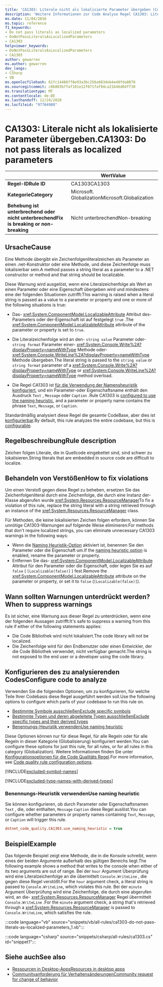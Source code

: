 ```yaml
---
title: 'CA1303: Literale nicht als lokalisierte Parameter übergeben (Code Analyse)'
description: 'Weitere Informationen zur Code Analyse Regel CA1303: Literale nicht als lokalisierte Parameter übergeben'
ms.date: 11/04/2016
ms.topic: reference
f1_keywords:
- Do not pass literals as localized parameters
- DoNotPassLiteralsAsLocalizedParameters
- CA1303
helpviewer_keywords:
- DoNotPassLiteralsAsLocalizedParameters
- CA1303
author: gewarren
ms.author: gewarren
dev_langs:
- CSharp
- VB
ms.openlocfilehash: 61fc14486ff8e93a3bc256a983deb4e40fda8078
ms.sourcegitcommit: c0b803bffaf101e12f071faf94ca21b46d04ff30
ms.translationtype: MT
ms.contentlocale: de-DE
ms.lasthandoff: 12/24/2020
ms.locfileid: "97764980"
---
```

# <a name="ca1303-do-not-pass-literals-as-localized-parameters"></a><span data-ttu-id="44f7c-103">CA1303: Literale nicht als lokalisierte Parameter übergeben.</span><span class="sxs-lookup"><span data-stu-id="44f7c-103">CA1303: Do not pass literals as localized parameters</span></span>

| | <span data-ttu-id="44f7c-104">Wert</span><span class="sxs-lookup"><span data-stu-id="44f7c-104">Value</span></span> |
|-|-|
| <span data-ttu-id="44f7c-105">**Regel-ID**</span><span class="sxs-lookup"><span data-stu-id="44f7c-105">**Rule ID**</span></span> |<span data-ttu-id="44f7c-106">CA1303</span><span class="sxs-lookup"><span data-stu-id="44f7c-106">CA1303</span></span>|
| <span data-ttu-id="44f7c-107">**Kategorie**</span><span class="sxs-lookup"><span data-stu-id="44f7c-107">**Category**</span></span> |<span data-ttu-id="44f7c-108">Microsoft. Globalization</span><span class="sxs-lookup"><span data-stu-id="44f7c-108">Microsoft.Globalization</span></span>|
| <span data-ttu-id="44f7c-109">**Behebung ist unterbrechend oder nicht unterbrechend**</span><span class="sxs-lookup"><span data-stu-id="44f7c-109">**Fix is breaking or non-breaking**</span></span> |<span data-ttu-id="44f7c-110">Nicht unterbrechend</span><span class="sxs-lookup"><span data-stu-id="44f7c-110">Non-breaking</span></span>|

## <a name="cause"></a><span data-ttu-id="44f7c-111">Ursache</span><span class="sxs-lookup"><span data-stu-id="44f7c-111">Cause</span></span>

<span data-ttu-id="44f7c-112">Eine Methode übergibt ein Zeichenfolgenliteralzeichen als Parameter an einen .net-Konstruktor oder eine Methode, und diese Zeichenfolge muss lokalisierbar sein.</span><span class="sxs-lookup"><span data-stu-id="44f7c-112">A method passes a string literal as a parameter to a .NET constructor or method and that string should be localizable.</span></span>

<span data-ttu-id="44f7c-113">Diese Warnung wird ausgelöst, wenn eine Literalzeichenfolge als Wert an einen Parameter oder eine Eigenschaft übergeben wird und mindestens eine der folgenden Situationen zutrifft:</span><span class="sxs-lookup"><span data-stu-id="44f7c-113">This warning is raised when a literal string is passed as a value to a parameter or property and one or more of the following situations is true:</span></span>

- <span data-ttu-id="44f7c-114">Das- <xref:System.ComponentModel.LocalizableAttribute> Attribut des-Parameters oder der-Eigenschaft ist auf festgelegt `true` .</span><span class="sxs-lookup"><span data-stu-id="44f7c-114">The <xref:System.ComponentModel.LocalizableAttribute> attribute of the parameter or property is set to `true`.</span></span>

- <span data-ttu-id="44f7c-115">Die Literalzeichenfolge wird an den- `string value` Parameter oder- `string format` Parameter einer- <xref:System.Console.Write%2A?displayProperty=nameWithType> Methode oder- <xref:System.Console.WriteLine%2A?displayProperty=nameWithType> Methode übergeben.</span><span class="sxs-lookup"><span data-stu-id="44f7c-115">The literal string is passed to the `string value` or `string format` parameter of a <xref:System.Console.Write%2A?displayProperty=nameWithType> or <xref:System.Console.WriteLine%2A?displayProperty=nameWithType> method overload.</span></span>

- <span data-ttu-id="44f7c-116">Die Regel CA1303 ist [für die Verwendung der Namensheuristik konfiguriert](#use-naming-heuristic), und ein Parameter-oder Eigenschaftsname enthält den Ausdruck `Text` , `Message` oder `Caption` .</span><span class="sxs-lookup"><span data-stu-id="44f7c-116">Rule CA1303 is [configured to use the naming heuristic](#use-naming-heuristic), and a parameter or property name contains the phrase `Text`, `Message`, or `Caption`.</span></span>

<span data-ttu-id="44f7c-117">Standardmäßig analysiert diese Regel die gesamte CodeBase, aber dies ist [konfigurierbar](#configure-code-to-analyze).</span><span class="sxs-lookup"><span data-stu-id="44f7c-117">By default, this rule analyzes the entire codebase, but this is [configurable](#configure-code-to-analyze).</span></span>

## <a name="rule-description"></a><span data-ttu-id="44f7c-118">Regelbeschreibung</span><span class="sxs-lookup"><span data-stu-id="44f7c-118">Rule description</span></span>

<span data-ttu-id="44f7c-119">Zeichen folgen Literale, die in Quellcode eingebettet sind, sind schwer zu lokalisieren.</span><span class="sxs-lookup"><span data-stu-id="44f7c-119">String literals that are embedded in source code are difficult to localize.</span></span>

## <a name="how-to-fix-violations"></a><span data-ttu-id="44f7c-120">Behandeln von Verstößen</span><span class="sxs-lookup"><span data-stu-id="44f7c-120">How to fix violations</span></span>

<span data-ttu-id="44f7c-121">Um einen Verstoß gegen diese Regel zu beheben, ersetzen Sie das Zeichenfolgenliteral durch eine Zeichenfolge, die durch eine Instanz der-Klasse abgerufen wurde <xref:System.Resources.ResourceManager></span><span class="sxs-lookup"><span data-stu-id="44f7c-121">To fix a violation of this rule, replace the string literal with a string retrieved through an instance of the <xref:System.Resources.ResourceManager> class.</span></span>

<span data-ttu-id="44f7c-122">Für Methoden, die keine lokalisierten Zeichen folgen erfordern, können Sie unnötige CA1303-Warnungen auf folgende Weise eliminieren:</span><span class="sxs-lookup"><span data-stu-id="44f7c-122">For methods that don't require localized strings, you can eliminate unnecessary CA1303 warnings in the following ways:</span></span>

- <span data-ttu-id="44f7c-123">Wenn die [Naming Heuristik-Option](#use-naming-heuristic) aktiviert ist, benennen Sie den Parameter oder die Eigenschaft um.</span><span class="sxs-lookup"><span data-stu-id="44f7c-123">If the [naming heuristic option](#use-naming-heuristic) is enabled, rename the parameter or property.</span></span>
- <span data-ttu-id="44f7c-124">Entfernen Sie das- <xref:System.ComponentModel.LocalizableAttribute> Attribut für den Parameter oder die Eigenschaft, oder legen Sie es auf `false` ( `[Localizable(false)]` ) fest.</span><span class="sxs-lookup"><span data-stu-id="44f7c-124">Remove the <xref:System.ComponentModel.LocalizableAttribute> attribute on the parameter or property, or set it to `false` (`[Localizable(false)]`).</span></span>

## <a name="when-to-suppress-warnings"></a><span data-ttu-id="44f7c-125">Wann sollten Warnungen unterdrückt werden?</span><span class="sxs-lookup"><span data-stu-id="44f7c-125">When to suppress warnings</span></span>

<span data-ttu-id="44f7c-126">Es ist sicher, eine Warnung aus dieser Regel zu unterdrücken, wenn eine der folgenden Aussagen zutrifft:</span><span class="sxs-lookup"><span data-stu-id="44f7c-126">It's safe to suppress a warning from this rule if either of the following statements applies:</span></span>

- <span data-ttu-id="44f7c-127">Die Code Bibliothek wird nicht lokalisiert.</span><span class="sxs-lookup"><span data-stu-id="44f7c-127">The code library will not be localized.</span></span>
- <span data-ttu-id="44f7c-128">Die Zeichenfolge wird für den Endbenutzer oder einen Entwickler, der die Code Bibliothek verwendet, nicht verfügbar gemacht.</span><span class="sxs-lookup"><span data-stu-id="44f7c-128">The string is not exposed to the end user or a developer using the code library.</span></span>

## <a name="configure-code-to-analyze"></a><span data-ttu-id="44f7c-129">Konfigurieren des zu analysierenden Codes</span><span class="sxs-lookup"><span data-stu-id="44f7c-129">Configure code to analyze</span></span>

<span data-ttu-id="44f7c-130">Verwenden Sie die folgenden Optionen, um zu konfigurieren, für welche Teile Ihrer Codebasis diese Regel ausgeführt werden soll.</span><span class="sxs-lookup"><span data-stu-id="44f7c-130">Use the following options to configure which parts of your codebase to run this rule on.</span></span>

- [<span data-ttu-id="44f7c-131">Bestimmte Symbole ausschließen</span><span class="sxs-lookup"><span data-stu-id="44f7c-131">Exclude specific symbols</span></span>](#exclude-specific-symbols)
- [<span data-ttu-id="44f7c-132">Bestimmte Typen und deren abgeleitete Typen ausschließen</span><span class="sxs-lookup"><span data-stu-id="44f7c-132">Exclude specific types and their derived types</span></span>](#exclude-specific-types-and-their-derived-types)
- [<span data-ttu-id="44f7c-133">Benennungs-Heuristik verwenden</span><span class="sxs-lookup"><span data-stu-id="44f7c-133">Use naming heuristic</span></span>](#use-naming-heuristic)

<span data-ttu-id="44f7c-134">Diese Optionen können nur für diese Regel, für alle Regeln oder für alle Regeln in dieser Kategorie (Globalisierung) konfiguriert werden.</span><span class="sxs-lookup"><span data-stu-id="44f7c-134">You can configure these options for just this rule, for all rules, or for all rules in this category (Globalization).</span></span> <span data-ttu-id="44f7c-135">Weitere Informationen finden Sie unter [Konfigurationsoptionen für die Code Qualitäts Regel](../code-quality-rule-options.md).</span><span class="sxs-lookup"><span data-stu-id="44f7c-135">For more information, see [Code quality rule configuration options](../code-quality-rule-options.md).</span></span>

[!INCLUDE[excluded-symbol-names](~/includes/code-analysis/excluded-symbol-names.md)]

[!INCLUDE[excluded-type-names-with-derived-types](~/includes/code-analysis/excluded-type-names-with-derived-types.md)]

### <a name="use-naming-heuristic"></a><span data-ttu-id="44f7c-136">Benennungs-Heuristik verwenden</span><span class="sxs-lookup"><span data-stu-id="44f7c-136">Use naming heuristic</span></span>

<span data-ttu-id="44f7c-137">Sie können konfigurieren, ob durch Parameter oder Eigenschaftsnamen `Text` , die, oder enthalten, `Message` `Caption` diese Regel auslöst.</span><span class="sxs-lookup"><span data-stu-id="44f7c-137">You can configure whether parameters or property names containing `Text`, `Message`, or `Caption` will trigger this rule.</span></span>

```ini
dotnet_code_quality.CA1303.use_naming_heuristic = true
```

## <a name="example"></a><span data-ttu-id="44f7c-138">Beispiel</span><span class="sxs-lookup"><span data-stu-id="44f7c-138">Example</span></span>

<span data-ttu-id="44f7c-139">Das folgende Beispiel zeigt eine Methode, die in die Konsole schreibt, wenn eines der beiden Argumente außerhalb des gültigen Bereichs liegt.</span><span class="sxs-lookup"><span data-stu-id="44f7c-139">The following example shows a method that writes to the console when either of its two arguments are out of range.</span></span> <span data-ttu-id="44f7c-140">Bei der `hour` Argument Überprüfung wird eine Literalzeichenfolge an die übermittelt `Console.WriteLine` , die gegen diese Regel verstößt.</span><span class="sxs-lookup"><span data-stu-id="44f7c-140">For the `hour` argument check, a literal string is passed to `Console.WriteLine`, which violates this rule.</span></span> <span data-ttu-id="44f7c-141">Bei der `minute` Argument Überprüfung wird eine Zeichenfolge, die durch eine abgerufen wird, an die- <xref:System.Resources.ResourceManager> Regel übermittelt `Console.WriteLine` .</span><span class="sxs-lookup"><span data-stu-id="44f7c-141">For the `minute` argument check, a string that's retrieved through a <xref:System.Resources.ResourceManager> is passed to `Console.WriteLine`, which satisfies the rule.</span></span>

:::code language="vb" source="snippets/vb/all-rules/ca1303-do-not-pass-literals-as-localized-parameters_1.vb":::

:::code language="csharp" source="snippets/csharp/all-rules/ca1303.cs" id="snippet1":::

## <a name="see-also"></a><span data-ttu-id="44f7c-142">Siehe auch</span><span class="sxs-lookup"><span data-stu-id="44f7c-142">See also</span></span>

- [<span data-ttu-id="44f7c-143">Ressourcen in Desktop-Apps</span><span class="sxs-lookup"><span data-stu-id="44f7c-143">Resources in desktop apps</span></span>](../../../framework/resources/index.md)
- [<span data-ttu-id="44f7c-144">Communityanforderung für Verhaltensänderungen</span><span class="sxs-lookup"><span data-stu-id="44f7c-144">Community request for change of behavior</span></span>](https://github.com/dotnet/roslyn-analyzers/issues/2933)
